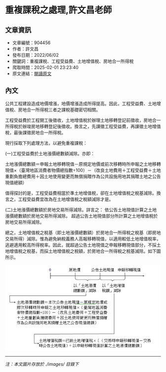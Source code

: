 # 重複課稅之處理,許文昌老師

## 文章資訊
- 文章編號：904456
- 作者：許文昌
- 發布日期：2022/06/02
- 關鍵詞：重複課稅、工程受益費、土地增值稅、房地合一所得稅
- 爬取時間：2025-02-01 23:23:40
- 原文連結：[閱讀原文](https://real-estate.get.com.tw/Columns/detail.aspx?no=904456)

## 內文


公共工程建設造成地價增漲，地價增漲造成所得提高。因此，工程受益費、土地增值稅、房地合一所得稅三者之課稅基礎密切相關。


工程受益費於工程開工後徵收，土地增值稅於辦理土地移轉登記前徵收，房地合一所得稅於辦竣房地移轉登記後徵收。換言之，先課徵工程受益費，再課徵土地增值稅，最後課徵房地合一所得稅。


現行採取下列處理方法，以避免重複課稅：


(一)工程受益費於土地漲價總數額減除。亦即：


土地漲價總數額＝申報土地移轉現值－原規定地價或前次移轉時所申報之土地移轉現值×（臺灣地區消費者物價總指數÷100）－（改良土地費用＋工程受益費＋土地重劃負擔總費用＋因土地使用變更而無償捐贈作為公共設施用地其捐贈土地之公告現值總額）


值得探討的是，工程受益費相當於準土地增值稅，卻在土地增值稅之稅基減除。換言之，工程受益費宜改為在土地增值稅之稅額減除才是。


(二)土地漲價總數額於房地交易所得減除。詳言之：
依公告土地現值計算之土地漲價總數額於房地交易所得減除。
超過公告土地現值部分所計算之土地增值稅於房地交易所得減除。


總之，土地增值稅之稅基（即土地漲價總數額）於房地合一所得稅之稅基（即房地交易所得）減除。惟為避免納稅義務人高報移轉現值，以適用較低土地增值稅率，逃避適用較高所得稅率。因此，就超過公告土地現值之申報移轉現值部分，不採土地增值稅之稅基，而採土地增值稅之稅額，於房地合一所得稅之稅基減除。如下圖所示。

![圖片](./images/904456_f23791b41399566e4a11a5eedf219bf7.png)


---
*注：本文圖片存放於 ./images/ 目錄下*
